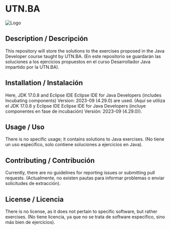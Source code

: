 
# UTN.BA

![Logo](https://sgc.frba.utn.edu.ar/img/logo_utnba.png)


## Description / Descripción
This repository will store the solutions to the exercises proposed in the Java Developer course taught by UTN.BA.
(En este repositorio se guardarán las soluciones a los ejercicios propuestos en el curso Desarrollador Java impartido por la UTN.BA).

## Installation / Instalación
Here, JDK 17.0.8 and Eclipse IDE Eclipse IDE for Java Developers (includes Incubating components) Version: 2023-09 (4.29.0) are used.
(Aquí se utiliza el JDK 17.0.8 y Eclipse IDE Eclipse IDE for Java Developers (incluye componentes en fase de incubación) Versión: 2023-09 (4.29.0)).

## Usage / Uso
There is no specific usage; it contains solutions to Java exercises.
(No tiene un uso específico, solo contiene soluciones a ejercicios en Java).

## Contributing / Contribución
Currently, there are no guidelines for reporting issues or submitting pull requests.
(Actualmente, no existen pautas para informar problemas o enviar solicitudes de extracción).

## License / Licencia
There is no license, as it does not pertain to specific software, but rather exercises.
(No tiene licencia, ya que no se trata de software específico, sino más bien de ejercicios).
